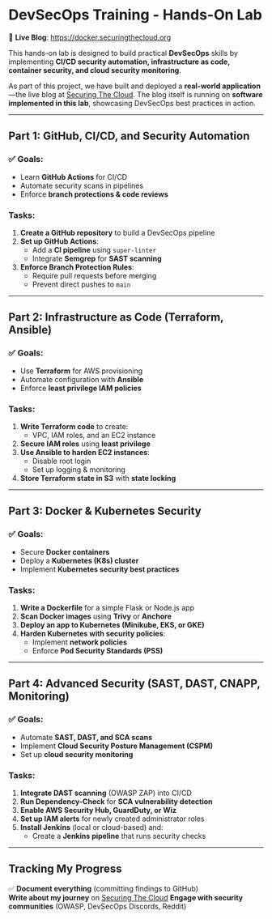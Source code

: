 # DevSecOps Training - Hands-On Lab  
🔗 **Live Blog**: https://docker.securingthecloud.org  

This hands-on lab is designed to build practical **DevSecOps** skills by implementing **CI/CD security automation, infrastructure as code, container security, and cloud security monitoring**.  

As part of this project, we have built and deployed a **real-world application**—the live blog at [Securing The Cloud](https://docker.securingthecloud.org). The blog itself is running on **software implemented in this lab**, showcasing DevSecOps best practices in action.  

---

## Part 1: GitHub, CI/CD, and Security Automation  
### ✅ Goals:
- Learn **GitHub Actions** for CI/CD  
- Automate security scans in pipelines  
- Enforce **branch protections & code reviews**  

### Tasks:
1. **Create a GitHub repository** to build a DevSecOps pipeline  
2. **Set up GitHub Actions**:
   - Add a **CI pipeline** using `super-linter`  
   - Integrate **Semgrep** for **SAST scanning**  
3. **Enforce Branch Protection Rules**:
   - Require pull requests before merging  
   - Prevent direct pushes to `main`  
 

---

## Part 2: Infrastructure as Code (Terraform, Ansible)  
### ✅ Goals:
- Use **Terraform** for AWS provisioning  
- Automate configuration with **Ansible**  
- Enforce **least privilege IAM policies**  

### Tasks:
1. **Write Terraform code** to create:
   - VPC, IAM roles, and an EC2 instance  
2. **Secure IAM roles** using **least privilege**  
3. **Use Ansible to harden EC2 instances**:
   - Disable root login  
   - Set up logging & monitoring  
4. **Store Terraform state in S3** with **state locking**  

---

## Part 3: Docker & Kubernetes Security  
### ✅ Goals:
- Secure **Docker containers**  
- Deploy a **Kubernetes (K8s) cluster**  
- Implement **Kubernetes security best practices**  

### Tasks:
1. **Write a Dockerfile** for a simple Flask or Node.js app  
2. **Scan Docker images** using **Trivy** or **Anchore**  
3. **Deploy an app to Kubernetes (Minikube, EKS, or GKE)**  
4. **Harden Kubernetes with security policies**:
   - Implement **network policies**  
   - Enforce **Pod Security Standards (PSS)**  

---

## Part 4: Advanced Security (SAST, DAST, CNAPP, Monitoring)  
### ✅ Goals:
- Automate **SAST, DAST, and SCA scans**  
- Implement **Cloud Security Posture Management (CSPM)**  
- Set up **cloud security monitoring**  

### Tasks:
1. **Integrate DAST scanning** (OWASP ZAP) into CI/CD  
2. **Run Dependency-Check** for **SCA vulnerability detection**  
3. **Enable AWS Security Hub, GuardDuty, or Wiz**  
4. **Set up IAM alerts** for newly created administrator roles  
5. **Install Jenkins** (local or cloud-based) and:
   - Create a **Jenkins pipeline** that runs security checks 

---

## Tracking My Progress  
✅ **Document everything** (committing findings to GitHub)  
**Write about my journey** on [Securing The Cloud](https://docker.securingthecloud.org)
**Engage with security communities** (OWASP, DevSecOps Discords, Reddit)  
